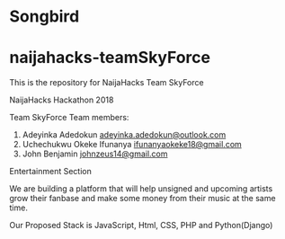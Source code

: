 # Songbird

# naijahacks-teamSkyForce

This is the repository for NaijaHacks Team SkyForce 

NaijaHacks Hackathon 2018  

Team SkyForce Team members: 
1. Adeyinka Adedokun adeyinka.adedokun@outlook.com  
2. Uchechukwu Okeke Ifunanya ifunanyaokeke18@gmail.com  
3. John Benjamin johnzeus14@gmail.com  

Entertainment Section 

We are building a platform that will help unsigned and upcoming artists 
grow their fanbase and make some money from their music at the same time.  

Our Proposed Stack is JavaScript, Html, CSS, PHP and Python(Django)
